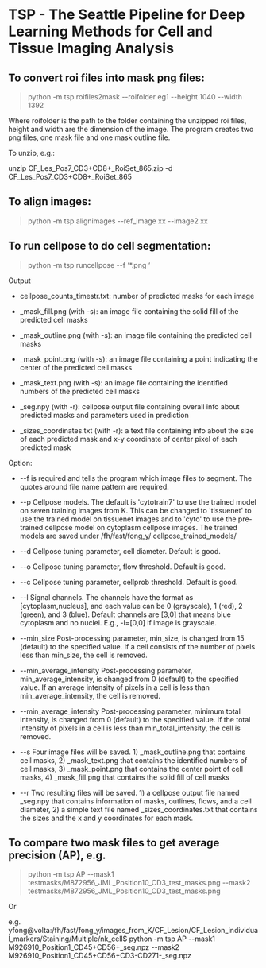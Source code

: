 # TSP - The Seattle Pipeline for Deep Learning Methods for Cell and Tissue Imaging Analysis


## To convert roi files into mask png files: 

> python -m tsp roifiles2mask --roifolder eg1 --height 1040 --width 1392 

Where roifolder is the path to the folder containing the unzipped roi files, height and width are the dimension of the image. The program creates two png files, one mask file and one mask outline file. 

To unzip, e.g.: 

unzip CF_Les_Pos7_CD3+CD8+_RoiSet_865.zip -d CF_Les_Pos7_CD3+CD8+_RoiSet_865 


## To align images: 

> python -m tsp alignimages --ref_image xx  --image2 xx 

 
## To run cellpose to do cell segmentation: 

> python -m tsp runcellpose --f ‘*.png ‘ 

Output 

- cellpose_counts_timestr.txt: number of predicted masks for each image 

- _mask_fill.png (with -s): an image file containing the solid fill of the predicted cell masks 

- _mask_outline.png (with -s): an image file containing the predicted cell masks 

- _mask_point.png (with -s):  an image file containing a point indicating the center of the predicted cell masks 

- _mask_text.png (with -s): an image file containing the identified numbers of the predicted cell masks 

- _seg.npy (with -r): cellpose output file containing overall info about predicted masks and parameters used in prediction 

- _sizes_coordinates.txt (with -r): a text file containing info about the size of each predicted mask and x-y coordinate of center pixel of each predicted mask  

Option: 

- --f is required and tells the program which image files to segment. The quotes around file name pattern are required.  

- --p Cellpose models. The default is 'cytotrain7' to use the trained model on seven training images from K. This can be changed to 'tissuenet' to use the trained model on tissuenet images and to 'cyto' to use the pre-trained cellpose model on cytoplasm cellpose images. The trained models are saved under /fh/fast/fong_y/ cellpose_trained_models/  

- --d Cellpose tuning parameter, cell diameter. Default is good. 

- --o Cellpose tuning parameter, flow threshold. Default is good.  

- --c Cellpose tuning parameter, cellprob threshold. Default is good. 

- --l Signal channels. The channels have the format as [cytoplasm,nucleus], and each value can be 0 (grayscale), 1 (red), 2 (green), and 3 (blue). Default channels are [3,0] that means blue cytoplasm and no nuclei. E.g., -l=[0,0] if image is grayscale. 

- --min_size Post-processing parameter, min_size, is changed from 15 (default) to the specified value. If a cell consists of the number of pixels less than min_size, the cell is removed. 

- --min_average_intensity Post-processing parameter, min_average_intensity, is changed from 0 (default) to the specified value. If an average intensity of pixels in a cell is less than min_average_intensity, the cell is removed. 

- --min_average_intensity Post-processing parameter, minimum total intensity, is changed from 0 (default) to the specified value. If the total intensity of pixels in a cell is less than min_total_intensity, the cell is removed. 

- --s Four image files will be saved. 1) _mask_outline.png that contains cell masks, 2) _mask_text.png that contains the identified numbers of cell masks, 3) _mask_point.png that contains the center point of cell masks, 4) _mask_fill.png that contains the solid fill of cell masks 

- --r Two resulting files will be saved. 1) a cellpose output file named _seg.npy that contains information of masks, outlines, flows, and a cell diameter, 2) a simple text file named _sizes_coordinates.txt that contains the sizes and the x and y coordinates for each mask. 

## To compare two mask files to get average precision (AP), e.g. 

> python -m tsp AP --mask1 testmasks/M872956_JML_Position10_CD3_test_masks.png --mask2  testmasks/M872956_JML_Position10_CD3_test_masks.png 

Or  

e.g. yfong@volta:/fh/fast/fong_y/images_from_K/CF_Lesion/CF_Lesion_individual_markers/Staining/Multiple/nk_cell$ python -m tsp AP --mask1 M926910_Position1_CD45+CD56+_seg.npz --mask2 M926910_Position1_CD45+CD56+CD3-CD271-_seg.npz 


